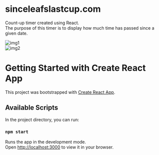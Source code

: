 # sinceleafslastcup.com
Count-up timer created using React.\
The purpose of this timer is to display how much time has passed since a given date.


![img1](https://user-images.githubusercontent.com/98443655/220245985-225dc288-f33c-499a-ac2a-dcd53dca6459.JPG)\
![img2](https://user-images.githubusercontent.com/98443655/220246084-2fd6a08d-93e1-4f36-8188-caba51da900d.JPG)




# Getting Started with Create React App

This project was bootstrapped with [Create React App](https://github.com/facebook/create-react-app).

## Available Scripts

In the project directory, you can run:

### `npm start`

Runs the app in the development mode.\
Open [http://localhost:3000](http://localhost:3000) to view it in your browser.
